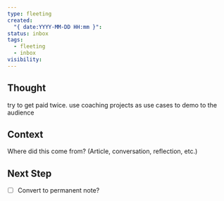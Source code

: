 ```yaml
---
type: fleeting
created:
  "{ date:YYYY-MM-DD HH:mm }": 
status: inbox
tags:
  - fleeting
  - inbox
visibility:
---
```


<!--
NOTE: This file uses a static date for validation. For new notes, use:
created: 2025-08-13 23:29
-->

## Thought  
try to get paid twice. use coaching projects as use cases to demo to the audience

## Context  
Where did this come from? (Article, conversation, reflection, etc.)

## Next Step  
- [ ] Convert to permanent note?
